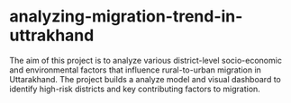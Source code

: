 # analyzing-migration-trend-in-uttrakhand
The aim of this project is to analyze various district-level socio-economic and environmental factors that influence rural-to-urban migration in Uttarakhand. The project builds a analyze model and visual dashboard to identify high-risk districts and key contributing factors to migration.
